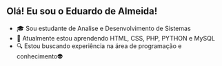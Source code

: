 ## Olá! Eu sou o Eduardo de Almeida!
- 🎓 Sou estudante de Analise e Desenvolvimento de Sistemas
- 📘 Atualmente estou aprendendo HTML, CSS, PHP, PYTHON e MySQL
- ️🔍 Estou buscando experiência na área de programação e conhecimento👽
